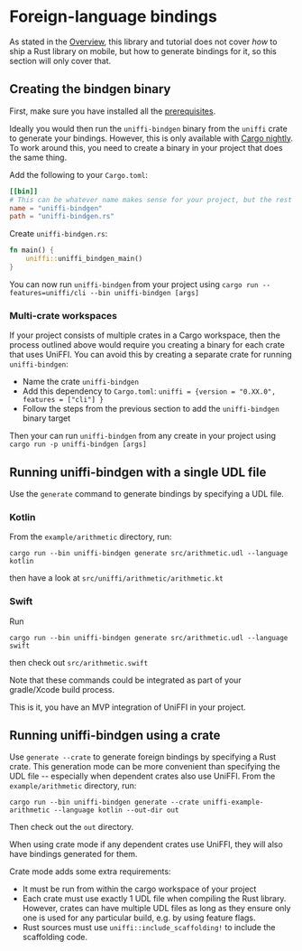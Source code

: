 # Foreign-language bindings

As stated in the [Overview](../Overview.md), this library and tutorial does not cover *how* to ship a Rust library on mobile, but how to generate bindings for it, so this section will only cover that.

## Creating the bindgen binary

First, make sure you have installed all the [prerequisites](./Prerequisites.md).

Ideally you would then run the `uniffi-bindgen` binary from the `uniffi` crate to generate your bindings.  However, this
is only available with [Cargo nightly](https://doc.rust-lang.org/cargo/reference/unstable.html#artifact-dependencies).
To work around this, you need to create a binary in your project that does the same thing.

Add the following to your `Cargo.toml`:

```toml
[[bin]]
# This can be whatever name makes sense for your project, but the rest of this tutorial assumes uniffi-bindgen.
name = "uniffi-bindgen"
path = "uniffi-bindgen.rs"
```

Create `uniffi-bindgen.rs`:
```rust
fn main() {
    uniffi::uniffi_bindgen_main()
}
```

You can now run `uniffi-bindgen` from your project using `cargo run --features=uniffi/cli --bin uniffi-bindgen [args]`

### Multi-crate workspaces

If your project consists of multiple crates in a Cargo workspace, then the process outlined above would require you
creating a binary for each crate that uses UniFFI.  You can avoid this by creating a separate crate for running `uniffi-bindgen`:
  - Name the crate `uniffi-bindgen`
  - Add this dependency to `Cargo.toml`: `uniffi = {version = "0.XX.0", features = ["cli"] }`
  - Follow the steps from the previous section to add the `uniffi-bindgen` binary target

Then your can run `uniffi-bindgen` from any create in your project using `cargo run -p uniffi-bindgen [args]`

## Running uniffi-bindgen with a single UDL file

Use the `generate` command to generate bindings by specifying a UDL file.

### Kotlin

From the `example/arithmetic` directory, run:
```
cargo run --bin uniffi-bindgen generate src/arithmetic.udl --language kotlin
```
then have a look at `src/uniffi/arithmetic/arithmetic.kt`

### Swift

Run
```
cargo run --bin uniffi-bindgen generate src/arithmetic.udl --language swift
```
then check out `src/arithmetic.swift`

Note that these commands could be integrated as part of your gradle/Xcode build process.

This is it, you have an MVP integration of UniFFI in your project.

## Running uniffi-bindgen using a crate

Use `generate --crate` to generate foreign bindings by specifying a Rust crate.  This generation mode can be more convenient than specifying the UDL file -- especially when dependent crates also use UniFFI.
From the `example/arithmetic` directory, run:
```
cargo run --bin uniffi-bindgen generate --crate uniffi-example-arithmetic --language kotlin --out-dir out
```

Then check out the `out` directory.

When using crate mode if any dependent crates use UniFFI, they will also have bindings generated for them.

Crate mode adds some extra requirements:
  - It must be run from within the cargo workspace of your project
  - Each crate must use exactly 1 UDL file when compiling the Rust library.  However, crates can have
    multiple UDL files as long as they ensure only one is used for any particular build,
    e.g. by using feature flags.
  - Rust sources must use `uniffi::include_scaffolding!` to include the scaffolding code.
